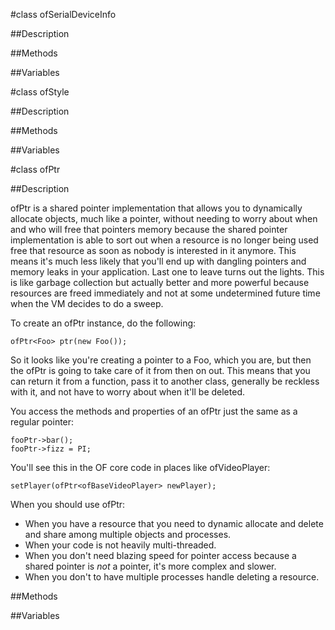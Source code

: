 
#class ofSerialDeviceInfo

##Description

##Methods



##Variables


#class ofStyle

##Description

##Methods



##Variables


#class ofPtr


##Description

ofPtr is a shared pointer implementation that allows you to dynamically allocate objects, much like a pointer, without needing to worry about when and who will free that pointers memory because the shared pointer implementation is able to sort out when a resource is no longer being used free that resource as soon as nobody is interested in it anymore. This means it's much less likely that you'll end up with dangling pointers and memory leaks in your application. Last one to leave turns out the lights. This is like garbage collection but actually better and more powerful because resources are freed immediately and not at some undetermined future time when the VM decides to do a sweep.

To create an ofPtr instance, do the following:

~~~~{.cpp}
ofPtr<Foo> ptr(new Foo());
~~~~

So it looks like you're creating a pointer to a Foo, which you are, but then the ofPtr is going to take care of it from then on out. This means that you can return it from a function, pass it to another class, generally be reckless with it, and not have to worry about when it'll be deleted.

You access the methods and properties of an ofPtr just the same as a regular pointer:

~~~~{.cpp}
fooPtr->bar();
fooPtr->fizz = PI;
~~~~

You'll see this in the OF core code in places like ofVideoPlayer:

~~~~{.cpp}
setPlayer(ofPtr<ofBaseVideoPlayer> newPlayer);
~~~~

When you should use ofPtr: 

*	When you have a resource that you need to dynamic allocate and delete and share among multiple objects and processes. 
*	When your code is not heavily multi-threaded. 
*	When you don't need blazing speed for pointer access because a shared pointer is *not* a pointer, it's more complex and slower.
*	When you don't to have multiple processes handle deleting a resource.

##Methods



##Variables



